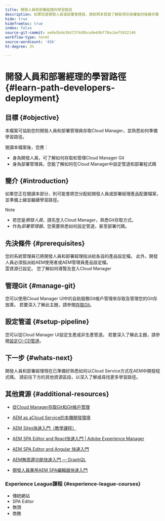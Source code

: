 ```yaml
---
title: 開發人員和部署經理的學習路徑
description: 如果您是開發人員或部署管理員，請依照本頁面了解取得存取權後的後續步驟
hide: true
hidefromtoc: true
index: false
source-git-commit: ae8e5bde38472f4d9bce0e69bf70acbef5932146
workflow-type: tm+mt
source-wordcount: '456'
ht-degree: 3%

---
```


# 開發人員和部署經理的學習路徑 {#learn-path-developers-deployment}

## 目標 {#objective}

本檔案可協助您的開發人員和部署管理員存取Cloud Manager，並熟悉如何準備學習路徑。

閱讀本檔案後，您應：

* 身為開發人員，可了解如何存取和管理Cloud Manager Git
* 身為部署管理員，您能了解如何在Cloud Manager中設定管道和部署程式碼

## 簡介 {#introduction}

如果您正在閱讀本部分，則可能會將您分配給開發人員或部署經理產品配置檔案，並準備上線並繼續學習路徑。

>[!NOTE]
>* 若您是&#x200B;*開發人員*，請先登入Cloud Manager，熟悉Git存取方式。
>* 作為&#x200B;*部署管理器*，您需要熟悉如何設定管道，甚至部署代碼。


## 先決條件 {#prerequisites}

您的系統管理員已將開發人員和部署經理指派給各自的產品設定檔。 此外，開發人員必須指派給AEM使用者或AEM管理員產品設定檔。\
雲資源已設定。
您了解如何導覽及登入Cloud Manager

## 管理Git {#manage-git}

您可以使用Cloud Manager UI中的自助服務Git帳戶管理來存取及管理您的Git存放庫。
若要深入了解此主題，請參閱[存取Git](https://experienceleague.adobe.com/docs/experience-manager-cloud-service/implementing/managing-code/accessing-git.html?lang=en)。

## 設定管道 {#setup-pipeline}

您可以從Cloud Manager UI設定生產或非生產管道。
若要深入了解此主題，請參閱[設定CI-CD管道](https://experienceleague.adobe.com/docs/experience-manager-cloud-service/implementing/using-cloud-manager/configure-pipeline.html?lang=en)。

## 下一步 {#whats-next}

開發人員和部署經理現在已準備好熟悉如何以Cloud Service方式在AEM中開發程式碼。 請前往下方的其他資源區段，以深入了解或尋找更多學習路徑。

## 其他資源 {#additional-resources}

* [從Cloud Manager存取Git和Git帳戶管理](https://experienceleague.adobe.com/docs/experience-manager-cloud-service/implementing/managing-code/accessing-git.html?lang=en)

* [AEM as aCloud Service的本機開發環境](https://experienceleague.adobe.com/docs/experience-manager-learn/cloud-service/local-development-environment-set-up/overview.html)

* [AEM Sites快速入門（教學課程）](https://experienceleague.adobe.com/docs/experience-manager-learn/getting-started-wknd-tutorial-develop/overview.html)

* [AEM SPA Editor and React快速入門 | Adobe Experience Manager](https://experienceleague.adobe.com/docs/experience-manager-learn/getting-started-with-aem-headless/spa-editor/react/overview.html?lang=en)

* [AEM SPA Editor and Angular 快速入門](https://experienceleague.adobe.com/docs/experience-manager-learn/getting-started-with-aem-headless/spa-editor/angular/overview.html?lang=en)

* [AEM無周邊功能快速入門 — GraphQL](https://experienceleague.adobe.com/docs/experience-manager-learn/getting-started-with-aem-headless/graphql/overview.html?lang=en)

* [開發人員專用AEM SPA編輯器快速入門](https://experienceleague.adobe.com/?Solution=Experience+Manager&amp;Solution=Experience+Manager+Sites&amp;Solution=Experience+Manager+Forms&amp;Solution=Experience+Manager+Screens#courses)

### Experience League課程 {#experience-league-courses}

* 傳統網站
* SPA Editor
* 無頭
* 商務
